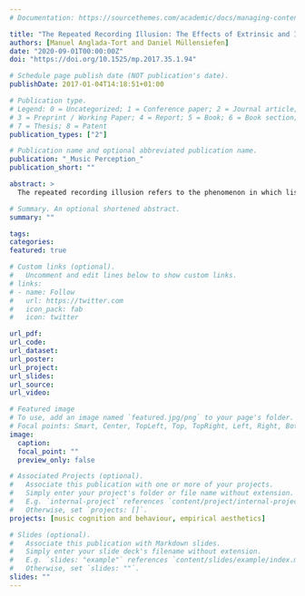 ```yaml
---
# Documentation: https://sourcethemes.com/academic/docs/managing-content/

title: "The Repeated Recording Illusion: The Effects of Extrinsic and Individual Difference Factors on Musical Judgments"
authors: [Manuel Anglada-Tort and Daniel Müllensiefen]
date: "2020-09-01T00:00:00Z"
doi: "https://doi.org/10.1525/mp.2017.35.1.94"

# Schedule page publish date (NOT publication's date).
publishDate: 2017-01-04T14:18:51+01:00

# Publication type.
# Legend: 0 = Uncategorized; 1 = Conference paper; 2 = Journal article;
# 3 = Preprint / Working Paper; 4 = Report; 5 = Book; 6 = Book section;
# 7 = Thesis; 8 = Patent
publication_types: ["2"]

# Publication name and optional abbreviated publication name.
publication: "_Music Perception_"
publication_short: ""

abstract: >
  The repeated recording illusion refers to the phenomenon in which listeners believe to hear different musical stimuli while they are in fact identical. The present paper aims to construct an experimental paradigm to enable the systematic measurement of this phenomenon, investigating potentially related extrinsic and individual difference factors. Participants were told to listen to “different” musical performances of an original piece when in fact they were exposed to the same repeated recording. Each time, the recording was accompanied by a text suggesting a low, medium, or high prestige of the performer. Most participants (75%) believed that they had heard different musical performances. Participants with high levels of neuroticism and openness were significantly more likely to fall for the illusion. While the explicit information presented with the music influenced participants’ ratings significantly, the effect of repeated exposure was only significant in the more familiar music condition. These results suggest that like many other human judgments, evaluations of music also rely on cognitive biases and heuristics that do not depend on the stimuli themselves. The repeated recording illusion can constitute a useful paradigm for investigating nonmusical factors because it allows for the study of their effects while the music remains the same.

# Summary. An optional shortened abstract.
summary: ""

tags:
categories: 
featured: true

# Custom links (optional).
#   Uncomment and edit lines below to show custom links.
# links:
# - name: Follow
#   url: https://twitter.com
#   icon_pack: fab
#   icon: twitter

url_pdf:
url_code: 
url_dataset: 
url_poster:
url_project:
url_slides:
url_source:
url_video:

# Featured image
# To use, add an image named `featured.jpg/png` to your page's folder. 
# Focal points: Smart, Center, TopLeft, Top, TopRight, Left, Right, BottomLeft, Bottom, BottomRight.
image:
  caption:
  focal_point: ""
  preview_only: false

# Associated Projects (optional).
#   Associate this publication with one or more of your projects.
#   Simply enter your project's folder or file name without extension.
#   E.g. `internal-project` references `content/project/internal-project/index.md`.
#   Otherwise, set `projects: []`.
projects: [music cognition and behaviour, empirical aesthetics]

# Slides (optional).
#   Associate this publication with Markdown slides.
#   Simply enter your slide deck's filename without extension.
#   E.g. `slides: "example"` references `content/slides/example/index.md`.
#   Otherwise, set `slides: ""`.
slides: ""
---
```


